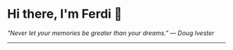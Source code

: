 <h1>Hi there, I'm Ferdi 👋</h1>

<p><em>
  "Never let your memories be greater than your dreams." — Doug Ivester
</em></p>

---
